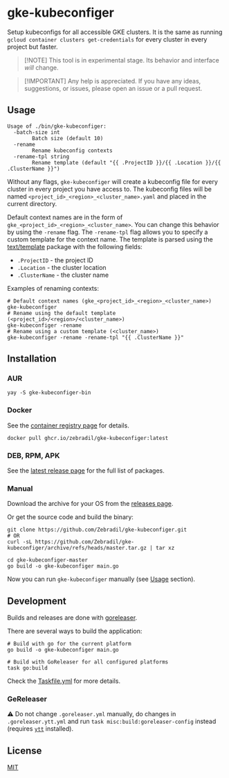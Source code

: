 # gke-kubeconfiger

Setup kubeconfigs for all accessible GKE clusters. It is the same as running
`gcloud container clusters get-credentials` for every cluster in every project
but faster.

> [!NOTE] This tool is in experimental stage. Its behavior and interface _will_
> change.

> [!IMPORTANT] Any help is appreciated. If you have any ideas, suggestions, or
> issues, please open an issue or a pull request.

## Usage

```
Usage of ./bin/gke-kubeconfiger:
  -batch-size int
        Batch size (default 10)
  -rename
        Rename kubeconfig contexts
  -rename-tpl string
        Rename template (default "{{ .ProjectID }}/{{ .Location }}/{{ .ClusterName }}")
```

Without any flags, `gke-kubeconfiger` will create a kubeconfig file for every
cluster in every project you have access to. The kubeconfig files will be named
`<project_id>_<region>_<cluster_name>.yaml` and placed in the current directory.

Default context names are in the form of
`gke_<project_id>_<region>_<cluster_name>`. You can change this behavior by
using the `-rename` flag. The `-rename-tpl` flag allows you to specify a custom
template for the context name. The template is parsed using the
[text/template](https://pkg.go.dev/text/template) package with the following
fields:

- `.ProjectID` - the project ID
- `.Location` - the cluster location
- `.ClusterName` - the cluster name

Examples of renaming contexts:

```shell
# Default context names (gke_<project_id>_<region>_<cluster_name>)
gke-kubeconfiger
# Rename using the default template (<project_id>/<region>/<cluster_name>)
gke-kubeconfiger -rename
# Rename using a custom template (<cluster_name>)
gke-kubeconfiger -rename -rename-tpl "{{ .ClusterName }}"
```

## Installation

### AUR

```shell
yay -S gke-kubeconfiger-bin
```

### Docker

See the
[container registry page](https://github.com/Zebradil/gke-kubeconfiger/pkgs/container/gke-kubeconfiger)
for details.

```shell
docker pull ghcr.io/zebradil/gke-kubeconfiger:latest
```

### DEB, RPM, APK

See the
[latest release page](https://github.com/Zebradil/gke-kubeconfiger/releases/latest)
for the full list of packages.

### Manual

Download the archive for your OS from the
[releases page](https://github.com/Zebradil/gke-kubeconfiger/releases).

Or get the source code and build the binary:

```shell
git clone https://github.com/Zebradil/gke-kubeconfiger.git
# OR
curl -sL https://github.com/Zebradil/gke-kubeconfiger/archive/refs/heads/master.tar.gz | tar xz

cd gke-kubeconfiger-master
go build -o gke-kubeconfiger main.go
```

Now you can run `gke-kubeconfiger` manually (see [Usage](#usage) section).

## Development

Builds and releases are done with [goreleaser](https://goreleaser.com/).

There are several ways to build the application:

```shell
# Build with go for the current platform
go build -o gke-kubeconfiger main.go

# Build with GoReleaser for all configured platforms
task go:build
```

Check the [Taskfile.yml](./Taskfile.yml) for more details.

### GeReleaser

:warning: Do not change `.goreleaser.yml` manually, do changes in
`.goreleaser.ytt.yml` and run `task misc:build:goreleaser-config` instead
(requires [`ytt`](https://carvel.dev/ytt/) installed).

## License

[MIT](LICENSE)
